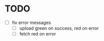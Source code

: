 # TODO

- [ ] fix error messages
  - [ ] upload green on success, red on error
  - [ ] fetch red on error
